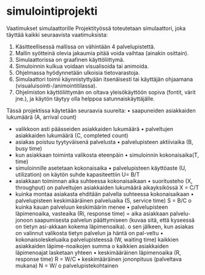 # simulointiprojekti

Vaatimukset simulaattorille Projektityössä toteutetaan simulaattori, joka täyttää kaikki seuraavista vaatimuksista: 
1.   Käsitteellisessä mallissa on vähintään 4 palvelupistettä.  
2.   Mallin syötteinä olevia jakaumia pitää voida vaihtaa (ainakin osittain). 
3.   Simulaattorissa on graafinen käyttöliittymä. 
4.   Simuloinnin kulkua voidaan visualisoida tai animoida. 
5.   Ohjelmassa hyödynnetään ulkoisia tietovarastoja. 
6.   Simulaattori toimii käynnistyttyään itsenäisesti tai käyttäjän ohjaamana (visualuisointi-/animointitilassa). 
7.   Ohjelmiston käyttöliittymän on oltava yleisökäyttöön sopiva (fontit, värit jne.), ja käytön täytyy olla helppoa satunnaiskäyttäjälle. 

Tässä projektissa käytetään seuraavia suureita:
•	saapuneiden asiakkaiden lukumäärä (A, arrival count)
  -	valikkoon asti päässeiden asiakkaiden lukumäärä
•	palveltujen asiakkaiden lukumäärä (C, completed count)
  -	asiakas poistuu tyytyväisenä palvelusta
•	palvelupisteen aktiiviaika (B, busy time)
  -	kun asiakkaan toiminta valikosta eteenpäin
•	simuloinnin kokonaisaika(T, time)
  -	simuloinnille asetetaan kokonaisaika
•	palvelupisteen käyttöaste (U, utilization) on käytön suhde kapasiteettiin U= B/T
  -	asiakkaan toiminnan aika suhteessa kokonaisaikaan
•	suoritusteho (X, throughput) on palveltujen asiakkaiden lukumäärä aikayksikössä  X = C/T
  -	kuinka montaa asiakasta ehditään palvella suhteessa kokonaisaikaan 
•	palvelupisteen keskimääräinen palveluaika (S, service time) S = B/C
o	kuinka kauan palveluun keskimäärin menee
•	palvelupisteen läpimenoaika, vasteaika (Ri, response time) = aika asiakkaan palvelu-jonoon saapumisesta palvelun päättymiseen (kuvaa sitä, että kyseessä on tietyn asi-akkaan kokema läpimenoaika). 
o	sen jälkeen, kun asiakas on valinnut valikosta tietyn palvelun ja häntä on pal-veltu
•	kokonaisoleskeluaika palvelupisteessä (W, waiting time) kaikkien asiakkaiden läpime-noaikojen summa
o	kaikkien asiakkaiden läpimenoajat lasketaan yhteen 
•	keskimääräinen läpimenoaika (R, response time) R = W/C
•	keskimääräinen jononpituus (palveltava mukana) N = W/
o	palvelupistekohtainen

